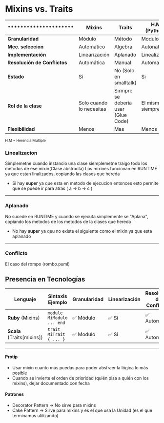 # Mixins vs. Traits
|   ********************* | **Mixins**      | **Traits**                 | **H.M** (Python) |
|-------------------------|-----------------|----------------------------|---------|
| **Granularidad**        | Módulo          | Método                     | Modulo
| **Mec. seleccion** | Automatico | Algebra |Autonatico
| **Implementación**      | Linearización   | Aplanado                   | Linealizados
| **Resolución de Conflictos** | Automática       | Manual                     | Automaticos
| **Estado**              | Sí              | No (Solo en smalltalk)                 | Si 
| **Rol de la clase**     | Solo cuando lo necesitas      | Sirmpre se deberia usar (Glue Code)     | El mismo de siempre
| **Flexibilidad**| Menos | Mas | Menos


<small> H.M = Herencia Multiple </small>

### Linealizacion 
Simplemetne cuando instancio una clase siemplemetne traigo todo los metodos de ese mixin(Clase abstracta)
Los mixines funcionan en RUNTIME ya que estan linalizados,  copiando las clases que hereda
* Si hay **super** ya que esta en metodo de ejecucion entonces esto permite que se puede ir para atras ( a -> b -> c )
_ _ _
### Aplanado 
No sucede en RUNTIME y cuando se ejecuta simplemente se "Aplana", copiando los metodos de los metodos de la  clases que hereda
* No  hay **super** ya qeu no existe el siguiente como el mixin ya que esta aplanado
_ _ _ 
### Confilcto 
El caso del rompo (rombo.puml) 


## Presencia en Tecnologías

| Lenguaje | Sintaxis Ejemplo | Granularidad | Linearización | Resolución de Conflictos | Estado |
|----------|--------------|--------------|---------------|--------------------------|--------|
| **Ruby** (Mixins) | `module MiModulo ... end` | ✅ Módulo | ✅ Sí | ✅ Automática | ✅ Sí |
| **Scala** (Traits[mixins]) | `trait MiTrait { ... }` | ✅ Modulo | ✅ Sí | ✅ Automatica | ✅ Si |

_ _ _ 
#### Protip
* Usar mixin cuanto más puedas para poder abstraer la lógica lo más posible
* Cuando se invierte el orden de prioridad (quién pisa a quién con los mixins), dejar documentado con fecha  

#### Patrones
  * Decorator Pattern -> No sirve para mixins
  * Cake Pattern -> Sirve para mixins y es el que usa la Unidad (es el que terminamos utilizando)
